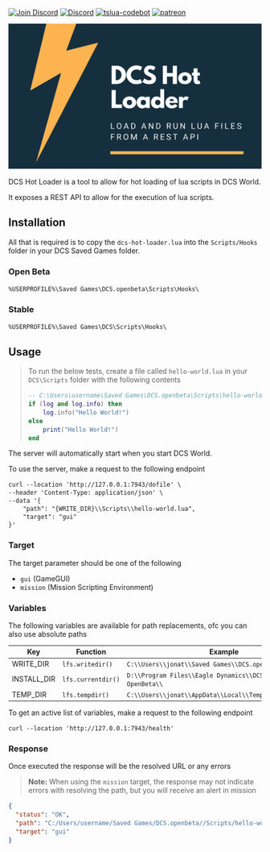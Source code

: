 [![Join Discord](https://img.shields.io/badge/Join-blue?logo=discord&label=Discord)](https://discord.gg/bT7BEHn5RD) 
[![Discord](https://img.shields.io/discord/738118932937834566?logo=discord&label=Discord)](https://discord.com/channels/738118932937834566/1178991295260278785) 
[![tslua-codebot](https://img.shields.io/badge/CodeBot-tslua%20dcs-blue?logo=openai)](https://chat.openai.com/g/g-6643nUbup-tslua-dcs-codebot)
[![patreon](https://img.shields.io/badge/Patreon-flyingdice-red?logo=patreon)](https://patreon.com/flyingdice)

![logo](index.png)

DCS Hot Loader is a tool to allow for hot loading of lua scripts in DCS World.

It exposes a REST API to allow for the execution of lua scripts.

## Installation

All that is required is to copy the `dcs-hot-loader.lua` into the `Scripts/Hooks` folder in your DCS Saved Games folder.

### Open Beta

```
%USERPROFILE%\Saved Games\DCS.openbeta\Scripts\Hooks\
```

### Stable

```
%USERPROFILE%\Saved Games\DCS\Scripts\Hooks\
```

## Usage

> To run the below tests, create a file called `hello-world.lua` in your `DCS\Scripts` folder with the following contents
> 
> ```lua
> -- C:\Users\username\Saved Games\DCS.openbeta\Scripts\hello-world.lua
> if (log and log.info) then
>     log.info("Hello World!")
> else
>     print("Hello World!")
> end
> ```

The server will automatically start when you start DCS World.

To use the server, make a request to the following endpoint

```shell
curl --location 'http://127.0.0.1:7943/dofile' \
--header 'Content-Type: application/json' \
--data '{
    "path": "{WRITE_DIR}\\Scripts\\hello-world.lua",
    "target": "gui"
}'
```

### Target

The target parameter should be one of the following

- `gui` (GameGUI)
- `mission` (Mission Scripting Environment)

### Variables

The following variables are available for path replacements, ofc you can also use absolute paths

| Key         | Function           | Example                                                   |
| ----------- | ------------------ | --------------------------------------------------------- |
| WRITE_DIR   | `lfs.writedir()`   | `C:\\Users\\jonat\\Saved Games\\DCS.openbeta\\`           |
| INSTALL_DIR | `lfs.currentdir()` | `D:\\Program Files\\Eagle Dynamics\\DCS World OpenBeta\\` |
| TEMP_DIR    | `lfs.tempdir()`    | `C:\\Users\\jonat\\AppData\\Local\\Temp\\DCS.openbeta\\`  |

To get an active list of variables, make a request to the following endpoint

```shell
curl --location 'http://127.0.0.1:7943/health'
```

### Response

Once executed the response will be the resolved URL or any errors

> **Note:** When using the `mission` target, the response may not indicate errors with resolving the path, but you will receive an alert in mission

```json
{
  "status": "OK",
  "path": "C:/Users/username/Saved Games/DCS.openbeta//Scripts/hello-world.lua",
  "target": "gui"
}
```
